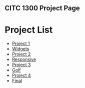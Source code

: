 ## CITC 1300 Project Page

<h1>Project List </h1>

<ul>
    <li><a href="project1/index.html" target="_blank">Project 1</a></li>
    <li><a href="widgets/index.html" target="_blank">Widgets</a></li>
    <li><a href="project2/index.html" target="_blank">Project 2</a></li>
    <li><a href="responsive/index.html" target="_blank">Responsive</a></li>
    <li><a href="project3/index.html" target="_blank">Project 3</a></li>
    <li><a href="golf/index.html" target="_blank">Golf</a></li>
    <li><a href="project4/index.html" target="_blank">Project 4</a></li>
    <li><a href="final/index.html" target="_blank">Final</a></li>
</ul>
